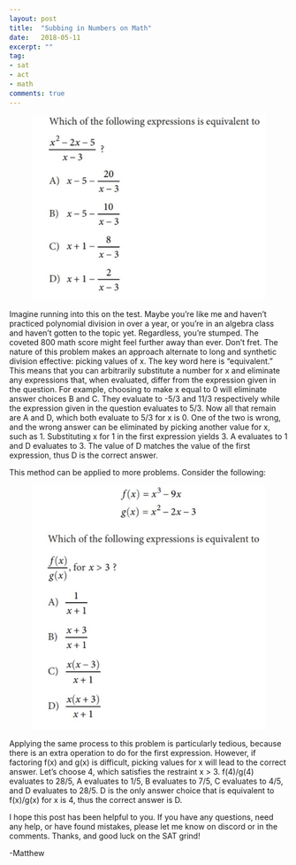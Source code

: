 ```yaml
---
layout: post
title:  "Subbing in Numbers on Math"
date:   2018-05-11
excerpt: ""
tag:
- sat
- act
- math
comments: true
---
```


<figure>
<a href="https://github.com/36ACT/MyPicture/blob/master/sub.jpg?raw=true"><img src="https://github.com/36ACT/MyPicture/blob/master/sub.jpg?raw=true"></a>
</figure>

Imagine running into this on the test. Maybe you’re like me and haven’t practiced polynomial division in over a year, or you’re in an algebra class and haven’t gotten to the topic yet. Regardless, you’re stumped. The coveted 800 math score might feel further away than ever. Don’t fret. The nature of this problem makes an approach alternate to long and synthetic division effective: picking values of x. The key word here is “equivalent.” This means that you can arbitrarily substitute a number for x and eliminate any expressions that, when evaluated, differ from the expression given in the question. For example, choosing to make x equal to 0 will eliminate answer choices B and C. They evaluate to -5/3 and 11/3 respectively while the expression given in the question evaluates to 5/3. Now all that remain are A and D, which both evaluate to 5/3 for x is 0. One of the two is wrong, and the wrong answer can be eliminated by picking another value for x, such as 1. Substituting x for 1 in the first expression yields 3. A evaluates to 1 and D evaluates to 3. The value of D matches the value of the first expression, thus D is the correct answer. 

This method can be applied to more problems. Consider the following:

<figure>
    <a href="https://github.com/36ACT/MyPicture/blob/master/sub2.jpg?raw=true"><img src="https://github.com/36ACT/MyPicture/blob/master/sub2.jpg?raw=true"></a>
</figure>

Applying the same process to this problem is particularly tedious, because there is an extra operation to do for the first expression. However, if factoring f(x) and g(x) is difficult, picking values for x will lead to the correct answer. Let’s choose 4, which satisfies the restraint x > 3. f(4)/g(4) evaluates to 28/5, A evaluates to 1/5, B evaluates to 7/5, C evaluates to 4/5, and D evaluates to 28/5. D is the only answer choice that is equivalent to f(x)/g(x) for x is 4, thus the correct answer is D.

I hope this post has been helpful to you. If you have any questions, need any help, or have found mistakes, please let me know on discord or in the comments. Thanks, and good luck on the SAT grind!

-Matthew
